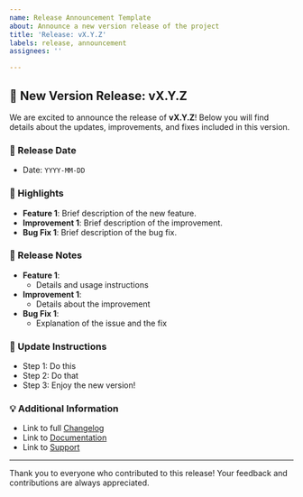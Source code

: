 ```yaml
---
name: Release Announcement Template
about: Announce a new version release of the project
title: 'Release: vX.Y.Z'
labels: release, announcement
assignees: ''

---
```


## 🎉 New Version Release: vX.Y.Z

We are excited to announce the release of **vX.Y.Z**! Below you will find details about the updates, improvements, and fixes included in this version.

### 📅 Release Date
<!-- Specify the release date -->

- Date: `YYYY-MM-DD`

### 🚀 Highlights
<!-- Summarize the key features or improvements in this release -->

- **Feature 1**: Brief description of the new feature.
- **Improvement 1**: Brief description of the improvement.
- **Bug Fix 1**: Brief description of the bug fix.

### 📝 Release Notes
<!-- Provide detailed release notes -->

- **Feature 1**:
  - Details and usage instructions
- **Improvement 1**:
  - Details about the improvement
- **Bug Fix 1**:
  - Explanation of the issue and the fix

### 🔧 Update Instructions
<!-- Provide any necessary instructions for updating to this version -->

- Step 1: Do this
- Step 2: Do that
- Step 3: Enjoy the new version!

### 💡 Additional Information
<!-- Any additional information or notes -->

- Link to full [Changelog](https://link_to_changelog)
- Link to [Documentation](https://link_to_documentation)
- Link to [Support](https://link_to_support)

---

Thank you to everyone who contributed to this release! Your feedback and contributions are always appreciated.

